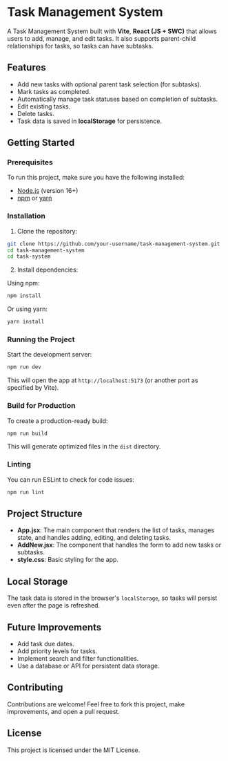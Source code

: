 # Task Management System

A Task Management System built with **Vite**, **React (JS + SWC)** that allows users to add, manage, and edit tasks. It also supports parent-child relationships for tasks, so tasks can have subtasks.

## Features

- Add new tasks with optional parent task selection (for subtasks).
- Mark tasks as completed.
- Automatically manage task statuses based on completion of subtasks.
- Edit existing tasks.
- Delete tasks.
- Task data is saved in **localStorage** for persistence.

## Getting Started

### Prerequisites

To run this project, make sure you have the following installed:

- [Node.js](https://nodejs.org/) (version 16+)
- [npm](https://www.npmjs.com/) or [yarn](https://yarnpkg.com/)

### Installation

1. Clone the repository:

```bash
git clone https://github.com/your-username/task-management-system.git
cd task-management-system
cd task-system
```

2. Install dependencies:

Using npm:
```bash
npm install
```

Or using yarn:
```bash
yarn install
```

### Running the Project

Start the development server:

```bash
npm run dev
```

This will open the app at `http://localhost:5173` (or another port as specified by Vite).

### Build for Production

To create a production-ready build:

```bash
npm run build
```

This will generate optimized files in the `dist` directory.

### Linting

You can run ESLint to check for code issues:

```bash
npm run lint
```

## Project Structure

- **App.jsx**: The main component that renders the list of tasks, manages state, and handles adding, editing, and deleting tasks.
- **AddNew.jsx**: The component that handles the form to add new tasks or subtasks.
- **style.css**: Basic styling for the app.

## Local Storage

The task data is stored in the browser's `localStorage`, so tasks will persist even after the page is refreshed.

## Future Improvements

- Add task due dates.
- Add priority levels for tasks.
- Implement search and filter functionalities.
- Use a database or API for persistent data storage.

## Contributing

Contributions are welcome! Feel free to fork this project, make improvements, and open a pull request.

## License

This project is licensed under the MIT License.
